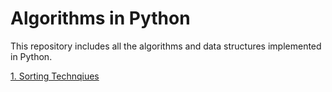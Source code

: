 # Algorithms in Python

This repository includes all the algorithms and data structures implemented in Python.

[1. Sorting Technqiues](https://github.com/nikita1610/Algorithms_in_Python/tree/master/Sorting%20Techniques)

